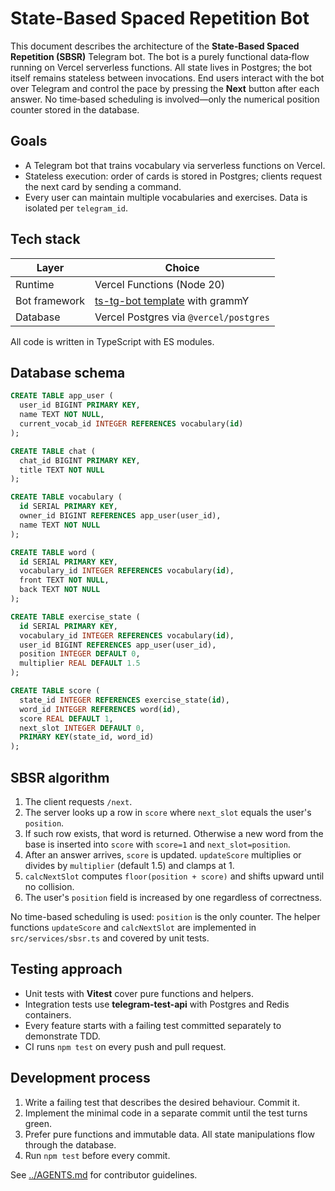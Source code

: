 # State-Based Spaced Repetition Bot

This document describes the architecture of the **State‑Based Spaced Repetition (SBSR)** Telegram bot.  The bot is a purely functional data‑flow running on Vercel serverless functions.  All state lives in Postgres; the bot itself remains stateless between invocations.  End users interact with the bot over Telegram and control the pace by pressing the **Next** button after each answer.  No time‑based scheduling is involved—only the numerical position counter stored in the database.

## Goals

* A Telegram bot that trains vocabulary via serverless functions on Vercel.
* Stateless execution: order of cards is stored in Postgres; clients request the next card by sending a command.
* Every user can maintain multiple vocabularies and exercises. Data is isolated per `telegram_id`.

## Tech stack

| Layer            | Choice                                   |
|------------------|-------------------------------------------|
| Runtime          | Vercel Functions (Node 20)               |
| Bot framework    | [ts-tg-bot template](https://github.com/ExposedCat/ts-tg-bot) with grammY |
| Database         | Vercel Postgres via `@vercel/postgres`   |

All code is written in TypeScript with ES modules.

## Database schema

```sql
CREATE TABLE app_user (
  user_id BIGINT PRIMARY KEY,
  name TEXT NOT NULL,
  current_vocab_id INTEGER REFERENCES vocabulary(id)
);

CREATE TABLE chat (
  chat_id BIGINT PRIMARY KEY,
  title TEXT NOT NULL
);

CREATE TABLE vocabulary (
  id SERIAL PRIMARY KEY,
  owner_id BIGINT REFERENCES app_user(user_id),
  name TEXT NOT NULL
);

CREATE TABLE word (
  id SERIAL PRIMARY KEY,
  vocabulary_id INTEGER REFERENCES vocabulary(id),
  front TEXT NOT NULL,
  back TEXT NOT NULL
);

CREATE TABLE exercise_state (
  id SERIAL PRIMARY KEY,
  vocabulary_id INTEGER REFERENCES vocabulary(id),
  user_id BIGINT REFERENCES app_user(user_id),
  position INTEGER DEFAULT 0,
  multiplier REAL DEFAULT 1.5
);

CREATE TABLE score (
  state_id INTEGER REFERENCES exercise_state(id),
  word_id INTEGER REFERENCES word(id),
  score REAL DEFAULT 1,
  next_slot INTEGER DEFAULT 0,
  PRIMARY KEY(state_id, word_id)
);
```

## SBSR algorithm

1. The client requests `/next`.
2. The server looks up a row in `score` where `next_slot` equals the user's `position`.
3. If such row exists, that word is returned. Otherwise a new word from the base is inserted into `score` with `score=1` and `next_slot=position`.
4. After an answer arrives, `score` is updated. `updateScore` multiplies or divides by `multiplier` (default 1.5) and clamps at 1.
5. `calcNextSlot` computes `floor(position + score)` and shifts upward until no collision.
6. The user's `position` field is increased by one regardless of correctness.

No time-based scheduling is used: `position` is the only counter.  The helper functions `updateScore` and `calcNextSlot` are implemented in `src/services/sbsr.ts` and covered by unit tests.

## Testing approach

* Unit tests with **Vitest** cover pure functions and helpers.
* Integration tests use **telegram-test-api** with Postgres and Redis containers.
* Every feature starts with a failing test committed separately to demonstrate TDD.
* CI runs `npm test` on every push and pull request.

## Development process

1. Write a failing test that describes the desired behaviour. Commit it.
2. Implement the minimal code in a separate commit until the test turns green.
3. Prefer pure functions and immutable data. All state manipulations flow through the database.
4. Run `npm test` before every commit.

See [../AGENTS.md](../AGENTS.md) for contributor guidelines.
